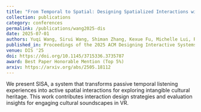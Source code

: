 ```yaml
---
title: "From Temporal to Spatial: Designing Spatialized Interactions with Segmented Audios in Immersive Environments for Active Engagement with Performing Arts Intangible Cultural Heritage"
collection: publications
category: conferences
permalink: /publications/wang2025-dis
date: 2025-07-01
authors: Yuqi Wang, Sirui Wang, Shiman Zhang, Kexue Fu, Michelle Lui, Ray Lc
published_in: Proceedings of the 2025 ACM Designing Interactive Systems Conference (DIS ’25)
venue: DIS '25
doi: https://doi.org/10.1145/3715336.3735787
award: Best Paper Honorable Mention (Top 5%)
arxiv: https://arxiv.org/abs/2505.18112
---
```


We present SISA, a system that transforms passive temporal listening experiences into active spatial interactions for exploring intangible cultural heritage. This work contributes interaction design strategies and evaluation insights for engaging cultural soundscapes in VR.
